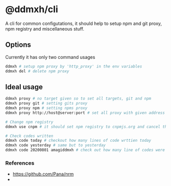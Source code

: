 # @ddmxh/cli

A cli for common configutations, it should help to setup npm and git proxy, npm registry and miscellaneous stuff.

## Options

Currently it has only two command usages

```bash
ddmxh # setup npm proxy by 'http_proxy' in the env variables
ddmxh del # delete npm proxy
```

## Ideal usage

```bash
ddmxh proxy # no target given so to set all targets, git and npm
ddmxh proxy git # setting gits proxy
ddmxh proxy npm # setting npms proxy
ddmxh proxy http://host@server:port # set all proxy with given address

# Change npm registry
ddmxh use cnpm # it should set npm registry to cnpmjs.org and cancel the proxy

# Check codes written
ddmxh code today # checkout how many lines of code wrttien today
ddmxh code yesterday # same but to yesterday
ddmxh code 20200801 amagiddmxh # check out how many line of codes were written by amagiddmxh at date 20200801
```

### References

- https://github.com/Pana/nrm
- 
